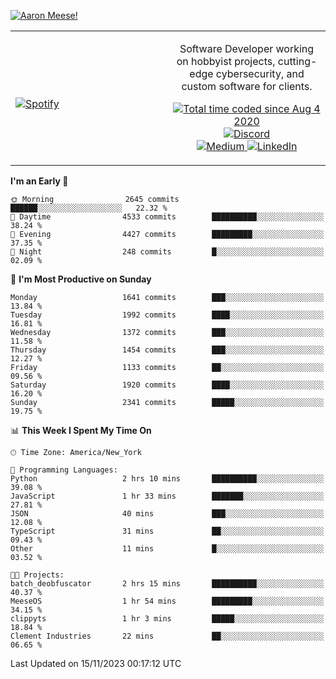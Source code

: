 [![Aaron Meese!](https://user-images.githubusercontent.com/17814535/88975338-a2aabf00-d27f-11ea-963f-8a19608716b4.png)](https://github.com/ajmeese7/readme-ascii "README ASCII")

<!-- Modified from project here: https://github.com/novatorem/novatorem -->
<table width="100%">
  <tr>
  <td width="50%">

&nbsp; <br> [![Spotify](https://ajmeese7.vercel.app/api/spotify)](https://open.spotify.com/user/ajmeese)

  </td>
  <td width="50%">
    <p align="center">
    Software Developer working on hobbyist projects, cutting-edge cybersecurity, and custom software for clients.
    </p>
    <p align="center">
      <a href="https://wakatime.com/@f726891d-3b02-46cd-9b60-e8c59f9e2b14">
        <img src="https://wakatime.com/badge/user/f726891d-3b02-46cd-9b60-e8c59f9e2b14.svg" alt="Total time coded since Aug 4 2020" title="WakaTime" />
      </a>
      <a href="http://link.aaronmeese.com/discord">
        <img src="https://img.shields.io/badge/discord-ajmeese7%234835-369?style=flat-square&logo=discord&logoColor=white&color=purple" alt="Discord" title="Discord">
      </a>
      <br />
      <a href="https://link.aaronmeese.com/medium">
        <img src="https://img.shields.io/badge/medium-ajmeese7-1DB954?style=flat-square&logo=medium&logoColor=white" alt="Medium" title="Medium">
      </a>
      <a href="https://link.aaronmeese.com/linkedin">
        <img src="https://img.shields.io/badge/linkedIn-aaronmeese-1DB954?style=flat-square&logo=linkedin&logoColor=white&color=blue" alt="LinkedIn" title="LinkedIn">
      </a>
    </p>
  </td>

</table>

[//]: <> (The `&nbsp;` is to have Aphelion take up more space)

<!--START_SECTION:waka-->
**I'm an Early 🐤** 

```text
🌞 Morning                2645 commits        ██████░░░░░░░░░░░░░░░░░░░   22.32 % 
🌆 Daytime                4533 commits        ██████████░░░░░░░░░░░░░░░   38.24 % 
🌃 Evening                4427 commits        █████████░░░░░░░░░░░░░░░░   37.35 % 
🌙 Night                  248 commits         █░░░░░░░░░░░░░░░░░░░░░░░░   02.09 % 
```
📅 **I'm Most Productive on Sunday** 

```text
Monday                   1641 commits        ███░░░░░░░░░░░░░░░░░░░░░░   13.84 % 
Tuesday                  1992 commits        ████░░░░░░░░░░░░░░░░░░░░░   16.81 % 
Wednesday                1372 commits        ███░░░░░░░░░░░░░░░░░░░░░░   11.58 % 
Thursday                 1454 commits        ███░░░░░░░░░░░░░░░░░░░░░░   12.27 % 
Friday                   1133 commits        ██░░░░░░░░░░░░░░░░░░░░░░░   09.56 % 
Saturday                 1920 commits        ████░░░░░░░░░░░░░░░░░░░░░   16.20 % 
Sunday                   2341 commits        █████░░░░░░░░░░░░░░░░░░░░   19.75 % 
```


📊 **This Week I Spent My Time On** 

```text
🕑︎ Time Zone: America/New_York

💬 Programming Languages: 
Python                   2 hrs 10 mins       ██████████░░░░░░░░░░░░░░░   39.08 % 
JavaScript               1 hr 33 mins        ███████░░░░░░░░░░░░░░░░░░   27.81 % 
JSON                     40 mins             ███░░░░░░░░░░░░░░░░░░░░░░   12.08 % 
TypeScript               31 mins             ██░░░░░░░░░░░░░░░░░░░░░░░   09.43 % 
Other                    11 mins             █░░░░░░░░░░░░░░░░░░░░░░░░   03.52 % 

🐱‍💻 Projects: 
batch_deobfuscator       2 hrs 15 mins       ██████████░░░░░░░░░░░░░░░   40.37 % 
MeeseOS                  1 hr 54 mins        █████████░░░░░░░░░░░░░░░░   34.15 % 
clippyts                 1 hr 3 mins         █████░░░░░░░░░░░░░░░░░░░░   18.84 % 
Clement Industries       22 mins             ██░░░░░░░░░░░░░░░░░░░░░░░   06.65 % 
```


 Last Updated on 15/11/2023 00:17:12 UTC
<!--END_SECTION:waka-->
